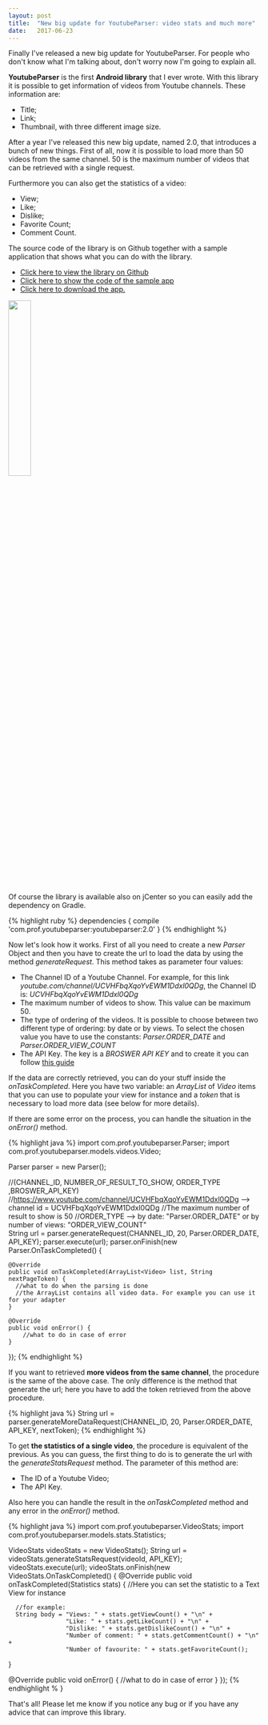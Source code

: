 ```yaml
---
layout: post
title:  "New big update for YoutubeParser: video stats and much more"
date:   2017-06-23
---
```

<p class="intro"><span class="dropcap" align="justify">F</span>inally I've released a new big update for YoutubeParser. For people who don't know what I'm talking about, don't worry now I'm going to explain all.

**YoutubeParser** is the first **Android library** that I ever wrote. With this library it is possible to get information of videos from Youtube channels. These information are:
* Title;
* Link;
* Thumbnail, with three different image size.

After a year I've released this new big update, named 2.0, that introduces a bunch of new things. First of all, now it is possible to load more than 50 videos from the same channel. 50 is the maximum number of videos that can be retrieved with a single request.

Furthermore you can also get the statistics of a video:
* View;
* Like;
* Dislike;
* Favorite Count;
* Comment Count.

The source code of the library is on Github together with a sample application that shows what you can do with the library.
* [Click here to view the library on Github][github]
* [Click here to show the code of the sample app][app-code]
* [Click here to download the app.][app-download]


<img src="https://raw.githubusercontent.com/prof18/YoutubeParser/master/Screen.png" width="30%" height="30%" align="center">


Of course the library is available also on jCenter so you can easily add the dependency on Gradle.

{% highlight ruby %}
dependencies {
  compile 'com.prof.youtubeparser:youtubeparser:2.0'
}
{% endhighlight %}

Now let's look how it works. First of all you need to create a new *Parser* Object and then you have to create the url to load the data by using the method *generateRequest*. This method takes as parameter four values:
* The Channel ID of a Youtube Channel. For example, for this link *youtube.com/channel/UCVHFbqXqoYvEWM1Ddxl0QDg*, the Channel ID is: *UCVHFbqXqoYvEWM1Ddxl0QDg*
* The maximum number of videos to show. This value can be maximum 50.
* The type of ordering of the videos. It is possible to choose between two different type of ordering: by date or by views. To select the chosen value you have to use the constants: *Parser.ORDER_DATE* and *Parser.ORDER_VIEW_COUNT*
* The API Key. The key is a *BROSWER API KEY* and to create it you can follow [this guide](https://support.google.com/cloud/answer/6158862?hl=en#creating-browser-api-keys)

If the data are correctly retrieved, you can do your stuff inside the *onTaskCompleted*. Here you have two variable: an *ArrayList* of *Video* items that you can use to populate your view for instance and a *token* that is necessary to load more data (see below for more details).

If there are some error on the process, you can handle the situation in the *onError()* method.

{% highlight java %}
import com.prof.youtubeparser.Parser;
import com.prof.youtubeparser.models.videos.Video;

Parser parser = new Parser();

//(CHANNEL_ID, NUMBER_OF_RESULT_TO_SHOW, ORDER_TYPE ,BROSWER_API_KEY)
//https://www.youtube.com/channel/UCVHFbqXqoYvEWM1Ddxl0QDg --> channel id = UCVHFbqXqoYvEWM1Ddxl0QDg
//The maximum number of result to show is 50
//ORDER_TYPE --> by date: "Parser.ORDER_DATE" or by number of views: "ORDER_VIEW_COUNT"  
String url = parser.generateRequest(CHANNEL_ID, 20, Parser.ORDER_DATE, API_KEY);
parser.execute(url);
parser.onFinish(new Parser.OnTaskCompleted() {

    @Override
    public void onTaskCompleted(ArrayList<Video> list, String nextPageToken) {
      //what to do when the parsing is done
      //the ArrayList contains all video data. For example you can use it for your adapter
    }

    @Override
    public void onError() {
        //what to do in case of error
    }
});
{% endhighlight %}

If you want to retrieved **more videos from the same channel**, the procedure is the same of the above case. The only difference is the method that generate the url; here you have to add the token retrieved from the above procedure.

{% highlight java %}
String url = parser.generateMoreDataRequest(CHANNEL_ID, 20, Parser.ORDER_DATE, API_KEY, nextToken);
{% endhighlight %}

To get **the statistics of a single video**, the procedure is equivalent of the previous. As you can guess, the first thing to do is to generate the url with the *generateStatsRequest* method. The parameter of this method are:
* The ID of a Youtube Video;
* The API Key.

Also here you can handle the result in the *onTaskCompleted* method and any error in the *onError()* method.

{% highlight java %}
import com.prof.youtubeparser.VideoStats;
import com.prof.youtubeparser.models.stats.Statistics;

VideoStats videoStats = new VideoStats();
String url = videoStats.generateStatsRequest(videoId, API_KEY);
videoStats.execute(url);
videoStats.onFinish(new VideoStats.OnTaskCompleted() {
  @Override
  public void onTaskCompleted(Statistics stats) {
      //Here you can set the statistic to a Text View for instance

      //for example:
      String body = "Views: " + stats.getViewCount() + "\n" +
                    "Like: " + stats.getLikeCount() + "\n" +
                    "Dislike: " + stats.getDislikeCount() + "\n" +
                    "Number of comment: " + stats.getCommentCount() + "\n" +
                    "Number of favourite: " + stats.getFavoriteCount();
  }

  @Override
  public void onError() {
      //what to do in case of error
  }
});
{% endhighlight %
}

That's all! Please let me know if you notice any bug or if you have any advice that can improve this library.

[github]: https://github.com/prof18/YoutubeParser
[app-download]: https://github.com/prof18/YoutubeParser/blob/master/YoutubeParser.apk
[app-code]: https://github.com/prof18/YoutubeParser/tree/master/app
